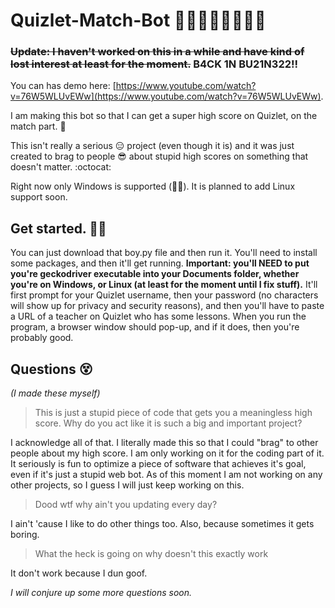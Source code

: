# Quizlet-Match-Bot 🎅🎄🎁🔔🎅🎄🎁🔔

### ~~Update: I haven't worked on this in a while and have kind of lost interest at least for the moment.~~ B4CK 1N BU21N322!!

You can has demo here: [https://www.youtube.com/watch?v=76W5WLUvEWw](https://www.youtube.com/watch?v=76W5WLUvEWw).

I am making this bot so that I can get a super high score on Quizlet, on the match part. 🚀

This isn't really a serious 😑 project (even though it is) and it was just created to brag to people 😎 about stupid high scores on something that doesn't matter. :octocat:

Right now only Windows is supported (🐧😥). It is planned to add Linux support soon.

## Get started. 💪👏


You can just download that boy.py file and then run it. You'll need to install some packages, and then it'll get running. **Important: you'll NEED to put you're geckodriver executable into your Documents folder, whether you're on Windows, or Linux (at least for the moment until I fix stuff).** It'll first prompt for your Quizlet username, then your password (no characters will show up for privacy and security reasons), and then you'll have to paste a URL of a teacher on Quizlet who has some lessons. When you run the program, a browser window should pop-up, and if it does, then you're probably good.

## Questions 😵


*(I made these myself)*

> This is just a stupid piece of code that gets you a meaningless high score. Why do you act like it is such a big and important project?

I acknowledge all of that. I literally made this so that I could "brag" to other people about my high score. I am only working on it for the coding part of it. It seriously is fun to optimize a piece of software that achieves it's goal, even if it's just a stupid web bot. As of this moment I am not working on any other projects, so I guess I will just keep working on this.

> Dood wtf why ain't you updating every day?

I ain't 'cause I like to do other things too. Also, because sometimes it gets boring.

> What the heck is going on why doesn't this exactly work

It don't work because I dun goof.

*I will conjure up some more questions soon.*
